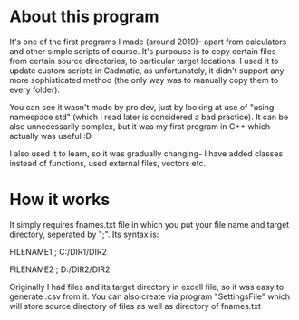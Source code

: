 # About this program

It's one of the first programs I made (around 2019)- apart from calculators and other simple scripts of course. It's purpouse is to copy certain files from certain source directories, to particular target locations. I used it to update custom scripts in Cadmatic, as unfortunately, it didn't support any more sophisticated method (the only way was to manually copy them to every folder).

You can see it wasn't made by pro dev, just by looking at use of "using namespace std" (which I read later is considered a bad practice). It can be also unnecessarily complex, but it was my first program in C++ which actually was useful :D 

I also used it to learn, so it was gradually changing- I have added classes instead of functions, used external files, vectors etc.

# How it works

It simply requires fnames.txt file in which you put your file name and target directory, seperated by ";". Its syntax is:

FILENAME1 ; C:/DIR1/DIR2

FILENAME2 ; D:/DIR2/DIR2

Originally I had files and its target directory in excell file, so it was easy to generate .csv from it. You can also create via program "SettingsFile" which will store source directory of files as well as directory of fnames.txt



